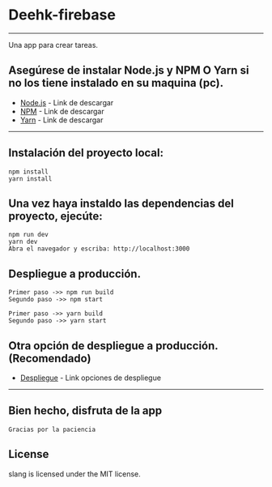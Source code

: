 # Deehk-firebase
---------------------------------------------------------------------------------------------------
Una app para crear tareas.

## Asegúrese de instalar Node.js y NPM O Yarn si no los tiene instalado en su maquina (pc).
* [Node.js](https://nodejs.org/es/download/) - Link de descargar
* [NPM](https://www.npmjs.com/package/download) - Link de descargar
* [Yarn](https://classic.yarnpkg.com/en/docs/install/#windows-stable) - Link de descargar
-----------------------------------------------------------------------------------------------------

## Instalación del proyecto local:
    npm install
    yarn install

## Una vez haya instaldo las dependencias del proyecto, ejecúte:
    npm run dev
    yarn dev
    Abra el navegador y escriba: http://localhost:3000

## Despliegue a producción.
    Primer paso ->> npm run build
    Segundo paso ->> npm start

    Primer paso ->> yarn build
    Segundo paso ->> yarn start

## Otra opción de despliegue a producción. (Recomendado)
* [Despliegue](https://nextjs.org/docs/deployment) - Link opciones de despliegue
-----------------------------------------------------------------------------------------------------

## Bien hecho, disfruta de la app
    Gracias por la paciencia

## License
slang is licensed under the MIT license.
